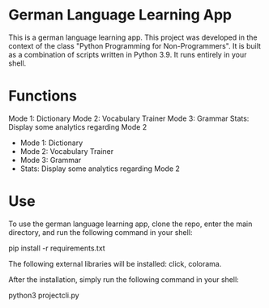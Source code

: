 # German Language Learning App
This is a german language learning app. This project was developed in the context of the class "Python Programming for Non-Programmers". It is built as a combination of scripts written in Python 3.9. It runs entirely in your shell.

# Functions
Mode 1: Dictionary
Mode 2: Vocabulary Trainer
Mode 3: Grammar
Stats: Display some analytics regarding Mode 2

<ul>
  <li>Mode 1: Dictionary</li>
  <li>Mode 2: Vocabulary Trainer</li>
  <li>Mode 3: Grammar</li>
  <li>Stats: Display some analytics regarding Mode 2</li>
</ul>

# Use
To use the german language learning app, clone the repo, enter the main directory, and run the following command in your shell:

pip install -r requirements.txt

The following external libraries will be installed: click, colorama.

After the installation, simply run the following command in your shell:

python3 projectcli.py
